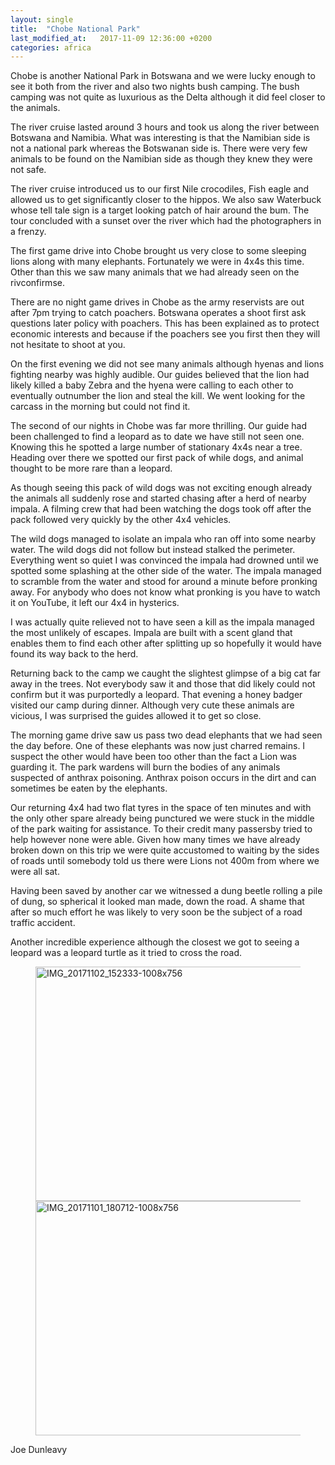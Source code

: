 ```yaml
---
layout: single
title:  "Chobe National Park"
last_modified_at:   2017-11-09 12:36:00 +0200
categories: africa
---
```


Chobe is another National Park in Botswana and we were lucky enough to see it both from the river and also two nights bush camping. The bush camping was not quite as luxurious as the Delta although it did feel closer to the animals.

The river cruise lasted around 3 hours and took us along the river between Botswana and Namibia. What was interesting is that the Namibian side is not a national park whereas the Botswanan side is. There were very few animals to be found on the Namibian side as though they knew they were not safe. 

The river cruise introduced us to our first Nile crocodiles, Fish eagle and allowed us to get significantly closer to the hippos. We also saw Waterbuck whose tell tale sign is a target looking patch of hair around the bum. The tour concluded with a sunset over the river which had the photographers in a frenzy.

The first game drive into Chobe brought us very close to some sleeping lions along with many elephants. Fortunately we were in 4x4s this time. Other than this we saw many animals that we had already seen on the rivconfirmse.

There are no night game drives in Chobe as the army reservists are out after 7pm trying to catch poachers. Botswana operates a shoot first ask questions later policy with poachers. This has been explained as to protect economic interests and because if the poachers see you first then they will not hesitate to shoot at you.

On the first evening we did not see many animals although hyenas and lions fighting nearby was highly audible. Our guides believed that the lion had likely killed a baby Zebra and the hyena were calling to each other to eventually outnumber the lion and steal the kill. We went looking for the carcass in the morning but could not find it.

The second of our nights in Chobe was far more thrilling. Our guide had been challenged to find a leopard as to date we have still not seen one. Knowing this he spotted a large number of stationary 4x4s near a tree. Heading over there we spotted our first pack of while dogs, and animal thought to be more rare than a leopard.

As though seeing this pack of wild dogs was not exciting enough already the animals all suddenly rose and started chasing after a herd of nearby impala. A filming crew that had been watching the dogs took off after the pack followed very quickly by the other 4x4 vehicles.

The wild dogs managed to isolate an impala who ran off into some nearby water. The wild dogs did not follow but instead stalked the perimeter. Everything went so quiet I was convinced the impala had drowned until we spotted some splashing at the other side of the water. The impala managed to scramble from the water and stood for around a minute before pronking away. For anybody who does not know what pronking is you have to watch it on YouTube, it left our 4x4 in hysterics. 

I was actually quite relieved not to have seen a kill as the impala managed the most unlikely of escapes. Impala are built with a scent gland that enables them to find each other after splitting up so hopefully it would have found its way back to the herd.

Returning back to the camp we caught the slightest glimpse of a big cat far away in the trees. Not everybody saw it and those that did likely could not confirm but it was purportedly a leopard. That evening a honey badger visited our camp during dinner. Although very cute these animals are vicious, I was surprised the guides allowed it to get so close.

The morning game drive saw us pass two dead elephants that we had seen the day before. One of these elephants was now just charred remains. I suspect the other would have been too other than the fact a Lion was guarding it. The park wardens will burn the bodies of any animals suspected of anthrax poisoning. Anthrax poison occurs in the dirt and can sometimes be eaten by the elephants.

Our returning 4x4 had two flat tyres in the space of ten minutes and with the only other spare already being punctured we were stuck in the middle of the park waiting for assistance. To their credit many passersby tried to help however none were able. Given how many times we have already broken down on this trip we were quite accustomed to waiting by the sides of roads until somebody told us there were Lions not 400m from where we were all sat.

Having been saved by another car we witnessed a dung beetle rolling a pile of dung, so spherical it looked man made, down the road. A shame that after so much effort he was likely to very soon be the subject of a road traffic accident.

Another incredible experience although the closest we got to seeing a leopard was a leopard turtle as it tried to cross the road.

<figure class="half">
	<a data-flickr-embed="true"  href="https://www.flickr.com/photos/141696511@N06/38277104604/in/album-72157667336988719/" title="IMG_20171102_152333-1008x756"><img src="https://farm5.staticflickr.com/4529/38277104604_b148b77edc.jpg" width="500" height="375" alt="IMG_20171102_152333-1008x756"></a><script async src="//embedr.flickr.com/assets/client-code.js" charset="utf-8"></script>
	<a data-flickr-embed="true"  href="https://www.flickr.com/photos/141696511@N06/24128785417/in/album-72157667336988719/" title="IMG_20171101_180712-1008x756"><img src="https://farm5.staticflickr.com/4519/24128785417_f358696330.jpg" width="500" height="375" alt="IMG_20171101_180712-1008x756"></a><script async src="//embedr.flickr.com/assets/client-code.js" charset="utf-8"></script>

</figure>


Joe Dunleavy
